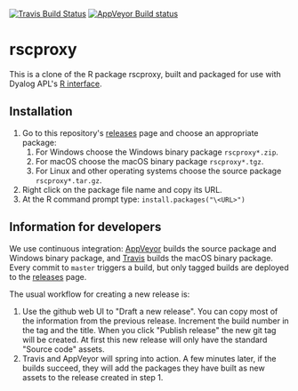 [![Travis Build Status](https://travis-ci.org/Dyalog/rscproxy.svg?branch=master)](https://travis-ci.org/Dyalog/rscproxy)
[![AppVeyor Build status](https://ci.appveyor.com/api/projects/status/github/JasonDyalog/rscproxy?branch=master&svg=true)](https://ci.appveyor.com/project/JasonDyalog/rscproxy)

# rscproxy

This is a clone of the R package rscproxy, built and packaged for use with Dyalog APL's [R interface](http://docs.dyalog.com/17.0/R%20Interface%20Guide.pdf).

## Installation

1. Go to this repository's [releases](https://github.com/dyalog/rscproxy/releases/latest) page and choose an appropriate package:
   1. For Windows choose the Windows binary package `rscproxy*.zip`.
   2. For macOS choose the macOS binary package `rscproxy*.tgz`.
   3. For Linux and other operating systems choose the source package `rscproxy*.tar.gz`.
2. Right click on the package file name and copy its URL.
3. At the R command prompt type: `install.packages("\<URL>")`

## Information for developers

We use continuous integration: [AppVeyor](https://www.appveyor.com/) builds the source package and Windows binary package, and [Travis](https://travis-ci.org/) builds the macOS binary package. Every commit to `master` triggers a build, but only tagged builds are deployed to the [releases](https://github.com/dyalog/rscproxy/releases/latest) page.

The usual workflow for creating a new release is:
1. Use the github web UI to "Draft a new release". You can copy most of the information from the previous release. Increment the build number in the tag and the title. When you click "Publish release" the new git tag will be created. At first this new release will only have the standard "Source code" assets.
2. Travis and AppVeyor will spring into action. A few minutes later, if the builds succeed, they will add the packages they have built as new assets to the release created in step 1.
